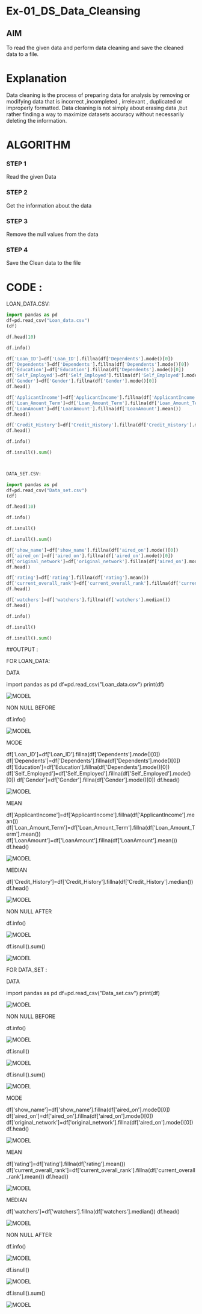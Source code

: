 # Ex-01_DS_Data_Cleansing


## AIM
To read the given data and perform data cleaning and save the cleaned data to a file. 

# Explanation
Data cleaning is the process of preparing data for analysis by removing or modifying data that is incorrect ,incompleted , irrelevant , duplicated or improperly formatted. 
Data cleaning is not simply about erasing data ,but rather finding a way to maximize datasets accuracy without necessarily deleting the information. 

# ALGORITHM

### STEP 1

Read the given Data
### STEP 2

Get the information about the data
### STEP 3

Remove the null values from the data
### STEP 4

Save the Clean data to the file

# CODE :
LOAN_DATA.CSV:
```python
import pandas as pd
df=pd.read_csv("Loan_data.csv")
(df)

df.head(10)

df.info()

df['Loan_ID']=df['Loan_ID'].fillna(df['Dependents'].mode()[0])
df['Dependents']=df['Dependents'].fillna(df['Dependents'].mode()[0])
df['Education']=df['Education'].fillna(df['Dependents'].mode()[0])
df['Self_Employed']=df['Self_Employed'].fillna(df['Self_Employed'].mode()[0])
df['Gender']=df['Gender'].fillna(df['Gender'].mode()[0])
df.head()

df['ApplicantIncome']=df['ApplicantIncome'].fillna(df['ApplicantIncome'].mean())
df['Loan_Amount_Term']=df['Loan_Amount_Term'].fillna(df['Loan_Amount_Term'].mean())
df['LoanAmount']=df['LoanAmount'].fillna(df['LoanAmount'].mean())
df.head()

df['Credit_History']=df['Credit_History'].fillna(df['Credit_History'].median())
df.head()

df.info()

df.isnull().sum()



DATA_SET.CSV:

import pandas as pd
df=pd.read_csv("Data_set.csv")
(df)

df.head(10)

df.info()

df.isnull()

df.isnull().sum()

df['show_name']=df['show_name'].fillna(df['aired_on'].mode()[0])
df['aired_on']=df['aired_on'].fillna(df['aired_on'].mode()[0])
df['original_network']=df['original_network'].fillna(df['aired_on'].mode()[0])
df.head()

df['rating']=df['rating'].fillna(df['rating'].mean())
df['current_overall_rank']=df['current_overall_rank'].fillna(df['current_overall_rank'].mean())
df.head()

df['watchers']=df['watchers'].fillna(df['watchers'].median())
df.head()

df.info()

df.isnull()

df.isnull().sum()
```

##OUTPUT :

FOR LOAN_DATA:

DATA

import pandas as pd
df=pd.read_csv("Loan_data.csv")
print(df)

![MODEL](https://github.com/soundariyan18/ODD2023-Datascience-Ex01/blob/main/Screenshot%202023-08-26%20175623.png)

NON NULL BEFORE

df.info()

![MODEL](https://github.com/soundariyan18/ODD2023-Datascience-Ex01/blob/main/Screenshot%202023-08-26%20175649.png)

MODE

df['Loan_ID']=df['Loan_ID'].fillna(df['Dependents'].mode()[0])
df['Dependents']=df['Dependents'].fillna(df['Dependents'].mode()[0])
df['Education']=df['Education'].fillna(df['Dependents'].mode()[0])
df['Self_Employed']=df['Self_Employed'].fillna(df['Self_Employed'].mode()[0])
df['Gender']=df['Gender'].fillna(df['Gender'].mode()[0])
df.head()

![MODEL](https://github.com/soundariyan18/ODD2023-Datascience-Ex01/blob/main/Screenshot%202023-08-26%20175707.png)

MEAN

df['ApplicantIncome']=df['ApplicantIncome'].fillna(df['ApplicantIncome'].mean())
df['Loan_Amount_Term']=df['Loan_Amount_Term'].fillna(df['Loan_Amount_Term'].mean())
df['LoanAmount']=df['LoanAmount'].fillna(df['LoanAmount'].mean())
df.head()

![MODEL](https://github.com/soundariyan18/ODD2023-Datascience-Ex01/blob/main/Screenshot%202023-08-26%20175755.png)

MEDIAN

df['Credit_History']=df['Credit_History'].fillna(df['Credit_History'].median())
df.head()

![MODEL](https://github.com/soundariyan18/ODD2023-Datascience-Ex01/blob/main/Screenshot%202023-08-26%20175818.png)

NON NULL AFTER

df.info()

![MODEL](https://github.com/soundariyan18/ODD2023-Datascience-Ex01/blob/main/Screenshot%202023-08-26%20175841.png)

df.isnull().sum()

![MODEL](https://github.com/soundariyan18/ODD2023-Datascience-Ex01/blob/main/Screenshot%202023-08-26%20175855.png)



FOR DATA_SET :

DATA

import pandas as pd
df=pd.read_csv("Data_set.csv")
print(df)

![MODEL](https://github.com/soundariyan18/ODD2023-Datascience-Ex01/blob/main/Screenshot%202023-08-26%20175924.png)

NON NULL BEFORE

df.info()

![MODEL](https://github.com/soundariyan18/ODD2023-Datascience-Ex01/blob/main/Screenshot%202023-08-26%20180045.png)

df.isnull()

![MODEL](https://github.com/soundariyan18/ODD2023-Datascience-Ex01/blob/main/Screenshot%202023-08-26%20180117.png)

df.isnull().sum()

![MODEL](https://github.com/soundariyan18/ODD2023-Datascience-Ex01/blob/main/Screenshot%202023-08-26%20180129.png)

MODE

df['show_name']=df['show_name'].fillna(df['aired_on'].mode()[0])
df['aired_on']=df['aired_on'].fillna(df['aired_on'].mode()[0])
df['original_network']=df['original_network'].fillna(df['aired_on'].mode()[0])
df.head()

![MODEL]()

MEAN

df['rating']=df['rating'].fillna(df['rating'].mean())
df['current_overall_rank']=df['current_overall_rank'].fillna(df['current_overall_rank'].mean())
df.head()

![MODEL]()

MEDIAN

df['watchers']=df['watchers'].fillna(df['watchers'].median())
df.head()

![MODEL]()

NON NULL AFTER

df.info()

![MODEL]()

df.isnull()

![MODEL]()

df.isnull().sum()

![MODEL]()













